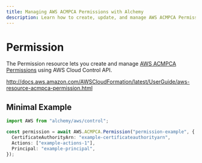 ```yaml
---
title: Managing AWS ACMPCA Permissions with Alchemy
description: Learn how to create, update, and manage AWS ACMPCA Permissions using Alchemy Cloud Control.
---
```


# Permission

The Permission resource lets you create and manage [AWS ACMPCA Permissions](https://docs.aws.amazon.com/acmpca/latest/userguide/) using AWS Cloud Control API.

http://docs.aws.amazon.com/AWSCloudFormation/latest/UserGuide/aws-resource-acmpca-permission.html

## Minimal Example

```ts
import AWS from "alchemy/aws/control";

const permission = await AWS.ACMPCA.Permission("permission-example", {
  CertificateAuthorityArn: "example-certificateauthorityarn",
  Actions: ["example-actions-1"],
  Principal: "example-principal",
});
```


